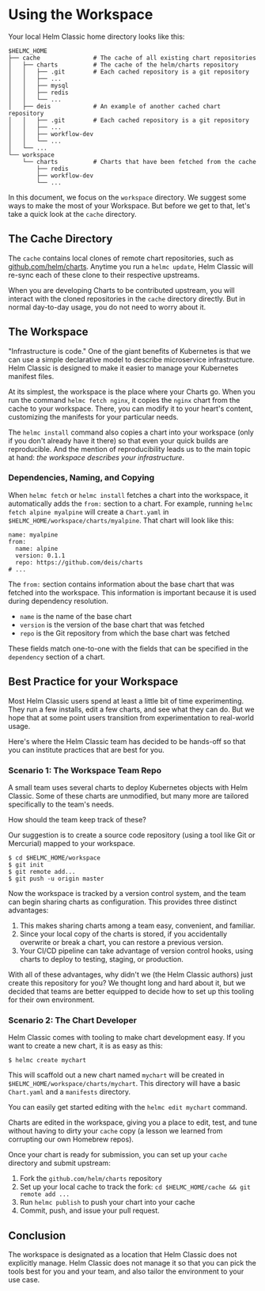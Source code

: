 # Using the Workspace

Your local Helm Classic home directory looks like this:

```
$HELMC_HOME
├── cache               # The cache of all existing chart repositories
│   ├── charts          # The cache of the helm/charts repository
│   │   ├── .git        # Each cached repository is a git repository
│   │   ├── ...
│   │   ├── mysql
│   │   ├── redis
│   │   └── ...
│   ├── deis            # An example of another cached chart repository
│   │   ├── .git        # Each cached repository is a git repository
│   │   ├── ...
│   │   ├── workflow-dev
│   │   └── ...
│   └── ...
└── workspace
    └── charts          # Charts that have been fetched from the cache
        ├── redis
        ├── workflow-dev
        └── ...
```

In this document, we focus on the `workspace` directory. We suggest some ways to make the most of your Workspace. But before we get to that, let's take a quick look at the `cache` directory.

## The Cache Directory

The `cache` contains local clones of remote chart repositories, such as [github.com/helm/charts](https://github.com/helm/charts).  Anytime you run a `helmc update`, Helm Classic will re-sync each of these clone to their respective upstreams.

When you are developing Charts to be contributed upstream, you will interact with the cloned repositories in the `cache` directory directly. But in normal day-to-day usage, you do not need to worry about it.

## The Workspace

"Infrastructure is code." One of the giant benefits of Kubernetes is that we can use a simple declarative model to describe microservice infrastructure. Helm Classic is designed to make it easier to manage your Kubernetes manifest files.

At its simplest, the workspace is the place where your Charts go. When you run the command `helmc fetch nginx`, it copies the `nginx` chart from the cache to your workspace. There, you can modify it to your heart's content, customizing the manifests for your particular needs.

The `helmc install` command also copies a chart into your workspace (only if you don't already have it there) so that even your quick builds are reproducible. And the mention of reproducibility leads us to the main topic at hand: _the workspace describes your infrastructure_.

### Dependencies, Naming, and Copying

When `helmc fetch` or `helmc install` fetches a chart into the workspace,
it automatically adds the `from:` section to a chart. For example,
running `helmc fetch alpine myalpine` will create a `Chart.yaml` in
`$HELMC_HOME/workspace/charts/myalpine`. That chart will look like this:

```
name: myalpine
from:
  name: alpine
  version: 0.1.1
  repo: https://github.com/deis/charts
# ...
```

The `from:` section contains information about the base chart that was
fetched into the workspace. This information is important because it is
used during dependency resolution.

- `name` is the name of the base chart
- `version` is the version of the base chart that was fetched
- `repo` is the Git repository from which the base chart was fetched

These fields match one-to-one with the fields that can be specified in
the `dependency` section of a chart.

## Best Practice for your Workspace

Most Helm Classic users spend at least a little bit of time experimenting. They run a few installs, edit a few charts, and see what they can do. But we hope that at some point users transition from experimentation to real-world usage.

Here's where the Helm Classic team has decided to be hands-off so that you can institute practices that are best for you.

### Scenario 1: The Workspace Team Repo

A small team uses several charts to deploy Kubernetes objects with Helm Classic. Some of these charts are unmodified, but many more are tailored specifically to the team's needs.

How should the team keep track of these?

Our suggestion is to create a source code repository (using a tool like Git or Mercurial) mapped to your workspace.

```
$ cd $HELMC_HOME/workspace
$ git init
$ git remote add...
$ git push -u origin master
```

Now the workspace is tracked by a version control system, and the team can begin sharing charts as configuration. This provides three distinct advantages:

1. This makes sharing charts among a team easy, convenient, and familiar.
2. Since your local copy of the charts is stored, if you accidentally overwrite or break a chart, you can restore a previous version.
3. Your CI/CD pipeline can take advantage of version control hooks, using charts to deploy to testing, staging, or production.

With all of these advantages, why didn't we (the Helm Classic authors) just create this repository for you? We thought long and hard about it, but we decided that teams are better equipped to decide how to set up this tooling for their own environment.

### Scenario 2: The Chart Developer

Helm Classic comes with tooling to make chart development easy. If you want to create a new chart, it is as easy as this:

```
$ helmc create mychart
```

This will scaffold out a new chart named `mychart` will be created in `$HELMC_HOME/workspace/charts/mychart`. This directory will have a basic `Chart.yaml` and a `manifests` directory.

You can easily get started editing with the `helmc edit mychart` command.

Charts are edited in the workspace, giving you a place to edit, test, and tune without having to dirty your `cache` copy (a lesson we learned from corrupting our own Homebrew repos).

Once your chart is ready for submission, you can set up your `cache` directory and submit upstream:

1. Fork the `github.com/helm/charts` repository
2. Set up your local cache to track the fork: `cd $HELMC_HOME/cache && git remote add ...`
3. Run `helmc publish` to push your chart into your cache
4. Commit, push, and issue your pull request.

## Conclusion

The workspace is designated as a location that Helm Classic does not explicitly manage. Helm Classic does not manage it so that you can pick the tools best for you and your team, and also tailor the environment to your use case.
